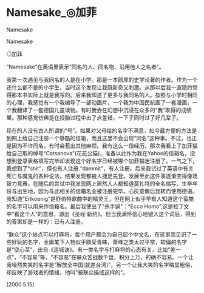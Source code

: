 # Namesake_◎加菲

Namesake

Namesake

◎加菲

“Namesake”在英语里表示“同名的人、同名物、沿用他人之名者”。

我第一次遇见与我同名的人是在小学。那是一本颇厚的史学论著的作者。作为一个还什么都不是的小学生，当时这个发现让我既新奇又刺激。从那以后我一直隐约觉得那本书实际上就是我写的。后来我知道了更多与我同名的人。按照与小学时相同的心理，我感觉有一个我编导了一部动画片，一个我为中国民航画了一套漫画，一个我翻译了一套德国儿童读物。有时我会在幻想中沉浸在众多的“我”取得的成绩里。那种感觉仿佛是在投胎过程中出了点差错，一下子同时过了好几辈子。

现在的人没有古人所谓的“号”。如果对父母给的名字不满意，如今最方便的方法是到网上给自己注册一个够酷的信箱，而且这里不会出现“同名”这种事。不过，也正是因为不许同名，有时会惹出其他麻烦。我有这么一段经历。那次我看上了加菲猫给自己取的绰号“Catsanova”(花花公猫)，准备以此作为我在Yahoo的信箱名，没想到登录表格填写完毕却发现这个好名字已经被哪个加菲猫迷注册了。一气之下，我想到了“shit”，但也有人注册.“dammit”，有人注册。后来我试过了英语中有关死亡与魔鬼的各种说法，结果发现都被人捷足先登。发展至此这件事逐渐变得像场智力竞赛。在随后的尝试中我发现网上居然人人都知道莫扎特的全名缩写、生卒年份与出生地，因为与此相关的信箱名全被注册完毕。心灰意懒后我转而使用德语。我知道“Erlkoenig”是舒伯特歌曲中的精灵王，但在网上似乎早有人知道这个蛮酷的名字可以用来作信箱名。最后我使出了“杀手锏”：“Ecco Homo”,这是拉丁文中“看这个人”的意思，源出《圣经·新约》。但当我满怀信心地键入这个词后，得到的答案却是一样的：已有人注册。

“联众”这个站点可以打麻将，每个用户都会为自己起个中文名，在这里我见识了一些好玩的名字，金庸笔下人物似乎颇受青睐，萧峰之类太过平常，较偏的名字是“空心菜”，出自《连城诀》。有一类名字与打麻将的心态有关，比如“差一点”，“不容易”等，“不容易”在联众苦战数千盘，积分上万，的确不容易。一个让我哑然失笑的名字是“解放全中国(就差台湾)”，另一个让我大笑的名字略显粗俗，却反映了游戏者的情绪，他叫“被联众操成这样的”。

(2000.5.15)
